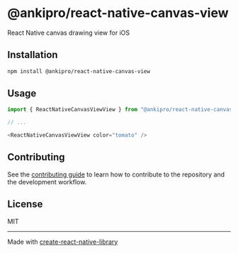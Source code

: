 # @ankipro/react-native-canvas-view

React Native canvas drawing view for iOS

## Installation

```sh
npm install @ankipro/react-native-canvas-view
```

## Usage

```js
import { ReactNativeCanvasViewView } from "@ankipro/react-native-canvas-view";

// ...

<ReactNativeCanvasViewView color="tomato" />
```

## Contributing

See the [contributing guide](CONTRIBUTING.md) to learn how to contribute to the repository and the development workflow.

## License

MIT

---

Made with [create-react-native-library](https://github.com/callstack/react-native-builder-bob)

